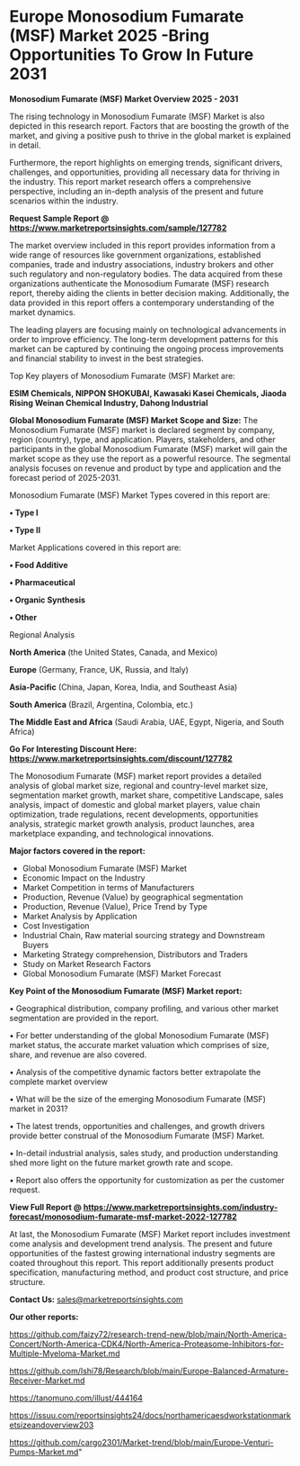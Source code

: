  # Europe Monosodium Fumarate (MSF) Market 2025 -Bring Opportunities To Grow In Future 2031

<Strong> Monosodium Fumarate (MSF) Market Overview 2025 - 2031</strong>

The rising technology in Monosodium Fumarate (MSF) Market is also depicted in this research report. Factors that are boosting the growth of the market, and giving a positive push to thrive in the global market is explained in detail.

Furthermore, the report highlights on emerging trends, significant drivers, challenges, and opportunities, providing all necessary data for thriving in the industry. This report market research offers a comprehensive perspective, including an in-depth analysis of the present and future scenarios within the industry.

<strong>Request Sample Report @ <a href=https://www.marketreportsinsights.com/sample/127782>https://www.marketreportsinsights.com/sample/127782</a></strong>

The market overview included in this report provides information from a wide range of resources like government organizations, established companies, trade and industry associations, industry brokers and other such regulatory and non-regulatory bodies. The data acquired from these organizations authenticate the Monosodium Fumarate (MSF) research report, thereby aiding the clients in better decision making. Additionally, the data provided in this report offers a contemporary understanding of the market dynamics.

The leading players are focusing mainly on technological advancements in order to improve efficiency. The long-term development patterns for this market can be captured by continuing the ongoing process improvements and financial stability to invest in the best strategies.

Top Key players of Monosodium Fumarate (MSF) Market are:

<strong>ESIM Chemicals, NIPPON SHOKUBAI, Kawasaki Kasei Chemicals, Jiaoda Rising Weinan Chemical Industry, Dahong Industrial</strong>

<strong><b>Global Monosodium Fumarate (MSF) Market Scope and Size:</b></strong>
The Monosodium Fumarate (MSF) market is declared segment by company, region (country), type, and application. Players, stakeholders, and other participants in the global Monosodium Fumarate (MSF) market will gain the market scope as they use the report as a powerful resource. The segmental analysis focuses on revenue and product by type and application and the forecast period of 2025-2031.

Monosodium Fumarate (MSF) Market Types covered in this report are:

<strong>• Type I

• Type II</strong>

Market Applications covered in this report are:

<strong>• Food Additive

• Pharmaceutical

• Organic Synthesis

• Other</strong> 

Regional Analysis

<strong>North America</strong> (the United States, Canada, and Mexico)

<strong>Europe</strong> (Germany, France, UK, Russia, and Italy)

<strong>Asia-Pacific</strong> (China, Japan, Korea, India, and Southeast Asia)

<strong>South America</strong> (Brazil, Argentina, Colombia, etc.)

<strong>The Middle East and Africa</strong> (Saudi Arabia, UAE, Egypt, Nigeria, and South Africa)

<strong>Go For Interesting Discount Here: <a href=https://www.marketreportsinsights.com/discount/127782>https://www.marketreportsinsights.com/discount/127782</a></strong>

The Monosodium Fumarate (MSF) market report provides a detailed analysis of global market size, regional and country-level market size, segmentation market growth, market share, competitive Landscape, sales analysis, impact of domestic and global market players, value chain optimization, trade regulations, recent developments, opportunities analysis, strategic market growth analysis, product launches, area marketplace expanding, and technological innovations.

<strong><b>Major factors covered in the report:</b></strong>
<ul>
  <li>Global Monosodium Fumarate (MSF) Market </li>
  <li>Economic Impact on the Industry</li>
  <li>Market Competition in terms of Manufacturers</li>
  <li>Production, Revenue (Value) by geographical segmentation</li>
  <li>Production, Revenue (Value), Price Trend by Type</li>
  <li>Market Analysis by Application</li>
  <li>Cost Investigation</li>
  <li>Industrial Chain, Raw material sourcing strategy and Downstream Buyers</li>
  <li>Marketing Strategy comprehension, Distributors and Traders</li>
  <li>Study on Market Research Factors</li>
  <li>Global Monosodium Fumarate (MSF) Market Forecast</li>
</ul>

<strong><b>Key Point of the Monosodium Fumarate (MSF) Market report:</b></strong>

• Geographical distribution, company profiling, and various other market segmentation are provided in the report.

• For better understanding of the global Monosodium Fumarate (MSF) market status, the accurate market valuation which comprises of size, share, and revenue are also covered.

• Analysis of the competitive dynamic factors better extrapolate the complete market overview

• What will be the size of the emerging Monosodium Fumarate (MSF) market in 2031?

• The latest trends, opportunities and challenges, and growth drivers provide better construal of the Monosodium Fumarate (MSF) Market.

• In-detail industrial analysis, sales study, and production understanding shed more light on the future market growth rate and scope.

• Report also offers the opportunity for customization as per the customer request.

<strong><b>View Full Report @ <a href=https://www.marketreportsinsights.com/industry-forecast/monosodium-fumarate-msf-market-2022-127782>https://www.marketreportsinsights.com/industry-forecast/monosodium-fumarate-msf-market-2022-127782</a></b></strong>


At last, the Monosodium Fumarate (MSF) Market report includes investment come analysis and development trend analysis. The present and future opportunities of the fastest growing international industry segments are coated throughout this report. This report additionally presents product specification, manufacturing method, and product cost structure, and price structure.

<strong>Contact Us:</strong>
sales@marketreportsinsights.com

<strong>Our other reports:</strong>

<a href=https://github.com/faizy72/research-trend-new/blob/main/North-America-Concert/North-America-CDK4/North-America-Proteasome-Inhibitors-for-Multiple-Myeloma-Market.md>https://github.com/faizy72/research-trend-new/blob/main/North-America-Concert/North-America-CDK4/North-America-Proteasome-Inhibitors-for-Multiple-Myeloma-Market.md</a>

<a href=https://github.com/Ishi78/Research/blob/main/Europe-Balanced-Armature-Receiver-Market.md>https://github.com/Ishi78/Research/blob/main/Europe-Balanced-Armature-Receiver-Market.md</a>

<a href=https://tanomuno.com/illust/444164>https://tanomuno.com/illust/444164</a>

<a href=https://issuu.com/reportsinsights24/docs/northamericaesdworkstationmarketsizeandoverview203>https://issuu.com/reportsinsights24/docs/northamericaesdworkstationmarketsizeandoverview203</a>

<a href=https://github.com/cargo2301/Market-trend/blob/main/Europe-Venturi-Pumps-Market.md>https://github.com/cargo2301/Market-trend/blob/main/Europe-Venturi-Pumps-Market.md</a>"
